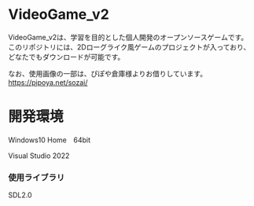# VideoGame_v2
VideoGame_v2は、学習を目的とした個人開発のオープンソースゲームです。
このリポジトリには、2Dローグライク風ゲームのプロジェクトが入っており、どなたでもダウンロードが可能です。

なお、使用画像の一部は、ぴぽや倉庫様よりお借りしています。
https://pipoya.net/sozai/

# 開発環境
Windows10 Home　64bit

Visual Studio 2022
### 使用ライブラリ
SDL2.0
